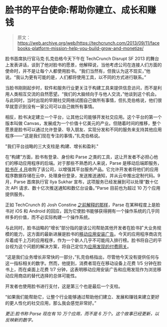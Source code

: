 # 脸书的平台使命:帮助你建立、成长和赚钱

> 原文：<https://web.archive.org/web/https://techcrunch.com/2013/09/11/facebooks-platform-mission-help-you-build-grow-and-monetize/>

脸书首席执行官马克·扎克伯格今天下午在 TechCrunch Disrupt SF 2013 的舞台上发表讲话，谈到了他对脸书的愿景，他解释说，当他考虑公司在连接人们方面的使命时，并不是让每个人都使用脸书。“我们当然有，但我认为这不现实，”他说。“我认为更有可能的是，人们都将使用工具，以不同的方式进行联系。”

当脸书刚刚起步时，软件和服务行业更关注于构建工具来提供信息访问，而不是利用人类相互交流的自然愿望。“我们的大脑倾向于与他人交流，”他谈到这个机会。与此同时，当时出现的早期社交网络试图自己做所有事情，但扎克伯格说，他们很早就意识到没有一家公司可以自己做所有事情。

相反，脸书决定建立一个平台，让其他公司能够开发社交应用。这个平台的第一个版本叫做 Canvas，发展成为一个价值十亿美元的产业。但随着时间的推移，整个愿景是脸书可以通过允许登录、导入朋友、实现分发和不同的服务来支持其他应用程序——“这是我们现在专注的事情，”扎克伯格说。

"我们平台战略的三大支柱是:构建、增长和盈利."

在“构建”方面，脸书有登录、身份和 Parse 之类的工具，这让开发者不必担心他们的移动应用程序的后端。对于那些不熟悉的人来说，Parse 是移动后端即服务，[脸书在 4 月](https://web.archive.org/web/20230312081624/https://techcrunch.com/2013/04/25/facebook-parse/)收购了该公司，以增强其平台服务产品。它允许开发者将他们的应用程序数据存储在云中，处理身份登录，发送推送通知，并从云中推出定制代码。9 月，Parse 首席执行官 Ilya Sukhar 宣布，这项服务已经发展到可以处理“数十亿次 API 请求、数十亿次推送通知和数亿台设备。”Parse 目前也为超过 10 万个应用提供服务。

正如 TechCrunch 的 Josh Constine [之前解释的那样](https://web.archive.org/web/20230312081624/https://techcrunch.com/2013/04/25/everything-but-a-facebook-os/)，Parse 在某种程度上是脸书对 iOS 和 Android 的回应，因为它使脸书能够获得拥有一个操作系统的几乎同样多的价值，而不必实际构建一个操作系统。

与此同时，脸书战略的“增长”部分指的是该公司帮助其他开发者在脸书扩大业务规模的能力，这方面的最新进展是脸书的[移动应用安装广告](https://web.archive.org/web/20230312081624/https://techcrunch.com/2013/04/04/facebook-home-launch/)。今天的应用程序商店充斥着成千上万的应用程序，作为一个新人几乎不可能闯入排行榜。脸书将自己的平台视为这个问题的解决方案，将自己定位为[应用发现的付费网关](https://web.archive.org/web/20230312081624/https://techcrunch.com/2012/10/17/facebook-mobile-app-install-ads/)。

“这是我们业务增长非常快的一部分，”扎克伯格指出，尽管他今天没有提供任何与这一指标相关的数字。然而，他提到，消费者现在在移动设备上花费 1/5 分钟在脸书上，而在桌面上花费 1/7 分钟，这表明移动应用安装广告和应用发现作为浏览移动应用商店的替代选择的总体可能性。

开发者也使用脸书进行支付，这是第三个也是最后一个支柱。

“如果我们能帮助它，让整个行业能够通过帮助他们建立、发展和赚钱来建立更好的更人性化的社交应用，那么我会感觉非常好。”

*更正:脸书称 Parse 现在有 10 万个应用，而不是 6 万个。这个故事已经更新，以反映新的数字。*